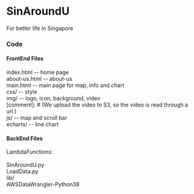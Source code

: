 # SinAroundU
For better life in Singapore

### Code
#### FrontEnd Files
index.html -- home page<br>
about-us.html -- about-us<br>
main.html -- main page for map, info and chart<br>
css/ -- style <br>
img/ -- logo, icon, background, video <br>
[comment]: # (We upload the video to S3, so the video is read through a url.)<br>
js/ --  map and scroll bar<br>
echarts/ -- line chart
#### BackEnd Files
LambdaFunctions:<br>             
SinAroundU.py<br>
LoadData.py<br>
lib/<br>
AWSDataWrangler-Python38

